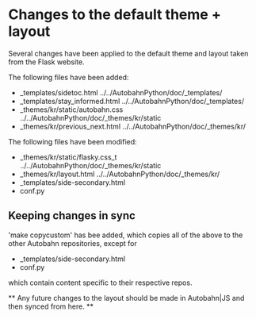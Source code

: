 # Changes to the default theme + layout

Several changes have been applied to the default theme and layout taken from the Flask website.

The following files have been added:

+ _templates/sidetoc.html ../../AutobahnPython/doc/_templates/
+ _templates/stay_informed.html ../../AutobahnPython/doc/_templates/
+ _themes/kr/static/autobahn.css ../../AutobahnPython/doc/_themes/kr/static
+ _themes/kr/previous_next.html ../../AutobahnPython/doc/_themes/kr/

The following files have been modified:

* _themes/kr/static/flasky.css_t ../../AutobahnPython/doc/_themes/kr/static
* _themes/kr/layout.html ../../AutobahnPython/doc/_themes/kr/
* _templates/side-secondary.html
* conf.py

## Keeping changes in sync

'make copycustom' has bee added, which copies all of the above to the other Autobahn repositories, except for

* _templates/side-secondary.html
* conf.py

which contain content specific to their respective repos.

** Any future changes to the layout should be made in Autobahn|JS and then synced from here. **
